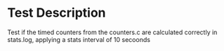 # Test Description

Test if the timed counters from the counters.c are calculated correctly in stats.log, 
applying a stats interval of 10 secoonds
